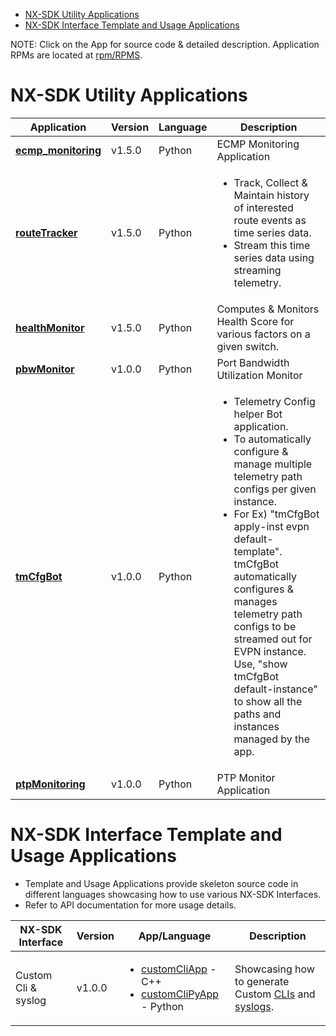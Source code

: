 - [NX-SDK Utility Applications](#nx-sdk-utility-applications)
- [NX-SDK Interface Template and Usage Applications](#nx-sdk-interface-template-and-usage-applications)
  
NOTE: Click on the App for source code & detailed description. Application RPMs are located at [rpm/RPMS](../rpm/RPMS).
  
# NX-SDK Utility Applications

| Application | Version | Language | Description | 
| --- | --- | --- | --- | 
|<b><a href="https://github.com/ndelecro/Nexus-9K-Programmability/tree/master/NX-SDK/ECMP_Monitoring">ecmp_monitoring</a></b> | v1.5.0 | Python | ECMP Monitoring Application |
|<b>[routeTracker](examples/python/routeTracker)</b> | v1.5.0 | Python | <ul><li>Track, Collect & Maintain history of interested route events as time series data.</li><li>Stream this time series data using streaming telemetry.</li></ul> |
|<b>[healthMonitor](examples/python/healthMonitor)</b> | v1.5.0 | Python | Computes & Monitors Health Score for various factors on a given switch. |
|<b>[pbwMonitor](examples/python/pbwMonitor)</b>| v1.0.0 | Python | Port Bandwidth Utilization Monitor |
|<b>[tmCfgBot](examples/python/tmCfgBot)</b> | v1.0.0 | Python | <ul><li>Telemetry Config helper Bot application.</li><li>To automatically configure & manage multiple telemetry path configs per given instance.</li><li> For Ex) "tmCfgBot apply-inst evpn default-template". tmCfgBot automatically configures & manages telemetry path configs to be streamed out for EVPN instance. Use, "show tmCfgBot default-instance" to show all the paths and instances managed by the app. </li></ul> |
|<b><a href="https://github.com/ndelecro/Nexus-9K-Programmability/tree/master/NX-SDK/PTP_Monitoring">ptpMonitoring</a></b>| v1.0.0 | Python| PTP Monitor Application |

# NX-SDK Interface Template and Usage Applications

 - Template and Usage Applications provide skeleton source code in different languages showcasing how to use various NX-SDK Interfaces.
 - Refer to API documentation for more usage details. 
 
| NX-SDK Interface | Version | App/Language | Description | 
| --- | --- | --- | --- |
| Custom Cli & syslog | v1.0.0 | <ul><li>[customCliApp](c++/customCliApp) - C++ </li><li>[customCliPyApp](python/customCliPyApp) - Python</li></ul> | Showcasing how to generate Custom [CLIs](../include/nx_cli.h) and [syslogs](../include/nx_trace.h).|
